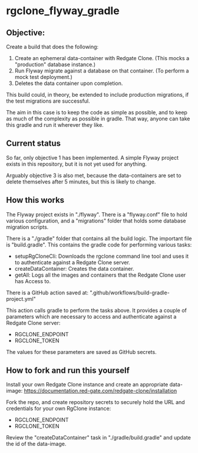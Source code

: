 # rgclone_flyway_gradle

## Objective:

Create a build that does the following:

1. Create an ephemeral data-container with Redgate Clone. (This mocks a "production" database instance.)
2. Run Flyway migrate against a database on that container. (To perform a mock test deployment.) 
3. Deletes the data container upon completion.

This build could, in theory, be extended to include production migrations, if the test migrations are successful.

The aim in this case is to keep the code as simple as possible, and to keep as much of the complexity as possible in gradle. That way, anyone can take this gradle and run it wherever they like.

## Current status

So far, only objective 1 has been implemented. A simple Flyway project exists in this repository, but it is not yet used for anything.

Arguably objective 3 is also met, because the data-containers are set to delete themselves after 5 minutes, but this is likely to change.

## How this works

The Flyway project exists in "./flyway". There is a "flyway.conf" file to hold various configuration, and a "migrations" folder that holds some database migration scripts.

There is a "./gradle" folder that contains all the build logic. The important file is "build.gradle". This contains the gradle code for performing various tasks:

- setupRgCloneCli: Downloads the rgclone command line tool and uses it to authenticate against a Redgate Clone server.
- createDataContainer: Creates the data container.
- getAll: Logs all the images and containers that the Redgate Clone user has Access to.

There is a GitHub action saved at: ".github/workflows/build-gradle-project.yml"

This action calls gradle to perform the tasks above. It provides a couple of parameters which are necessary to access and authenticate against a Redgate Clone server:

- RGCLONE_ENDPOINT 
- RGCLONE_TOKEN 

The values for these parameters are saved as GitHub secrets.

## How to fork and run this yourself

Install your own Redgate Clone instance and create an appropriate data-image:
https://documentation.red-gate.com/redgate-clone/installation

Fork the repo, and create repository secrets to securely hold the URL and credentials for your own RgClone instance:

- RGCLONE_ENDPOINT 
- RGCLONE_TOKEN 

Review the "createDataContainer" task in "./gradle/build.gradle" and update the id of the data-image.
